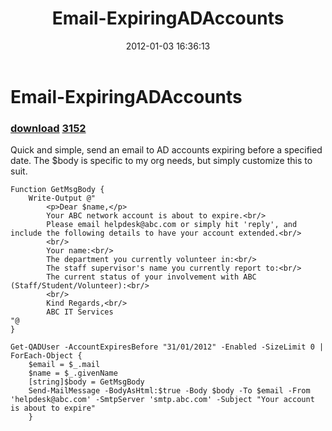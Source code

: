 ﻿---
pid:            3140
parent:         0
children:       3152
poster:         andrewjh
title:          Email-ExpiringADAccounts
date:           2012-01-03 16:36:13
description:    Quick and simple, send an email to AD accounts expiring before a specified date.  The $body is specific to my org needs, but simply customize this to suit.
format:         posh
---

# Email-ExpiringADAccounts

### [download](3140.ps1)  [3152](3152.md)

Quick and simple, send an email to AD accounts expiring before a specified date.  The $body is specific to my org needs, but simply customize this to suit.

```posh
Function GetMsgBody {
	Write-Output @"
		<p>Dear $name,</p>
		Your ABC network account is about to expire.<br/>
		Please email helpdesk@abc.com or simply hit 'reply', and include the following details to have your account extended.<br/>
		<br/>
		Your name:<br/>
		The department you currently volunteer in:<br/>
		The staff supervisor's name you currently report to:<br/>
		The current status of your involvement with ABC (Staff/Student/Volunteer):<br/>
		<br/>
		Kind Regards,<br/>
		ABC IT Services
"@
}

Get-QADUser -AccountExpiresBefore "31/01/2012" -Enabled -SizeLimit 0 | ForEach-Object {
	$email = $_.mail
	$name = $_.givenName
	[string]$body = GetMsgBody
	Send-MailMessage -BodyAsHtml:$true -Body $body -To $email -From 'helpdesk@abc.com' -SmtpServer 'smtp.abc.com' -Subject "Your account is about to expire"
	}
```
